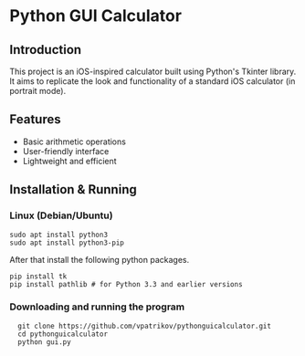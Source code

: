 # Python GUI Calculator

## Introduction
This project is an iOS-inspired calculator built using Python's Tkinter library. It aims to replicate the look and functionality of a standard iOS calculator (in portrait mode).

## Features
* Basic arithmetic operations
* User-friendly interface
* Lightweight and efficient

## Installation & Running

### Linux (Debian/Ubuntu)
```
sudo apt install python3
sudo apt install python3-pip
```
After that install the following python packages.

```
pip install tk
pip install pathlib # for Python 3.3 and earlier versions
```
### Downloading and running the program
```
  git clone https://github.com/vpatrikov/pythonguicalculator.git
  cd pythonguicalculator
  python gui.py
```

